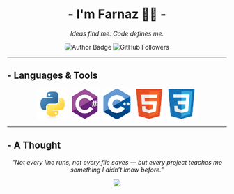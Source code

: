 <h1 align="center">- I'm Farnaz 👩‍💻 -</h1>
<p align="center"><i>Ideas find me. Code defines me.</i></p>

<p align="center">
  <img src="https://img.shields.io/badge/Author-Farnaztr-pink" alt="Author Badge" />
  <img src="https://img.shields.io/github/followers/farnaztr?style=social&label=Followers" alt="GitHub Followers" />
</p>

---

## - Languages & Tools
<p align="center">
  <img src="https://raw.githubusercontent.com/devicons/devicon/master/icons/python/python-original.svg" width="70" height="70" alt="Python"/>
  <img src="https://raw.githubusercontent.com/devicons/devicon/master/icons/csharp/csharp-original.svg" width="70" height="70" alt="C#"/>
  <img src="https://raw.githubusercontent.com/devicons/devicon/master/icons/cplusplus/cplusplus-original.svg" width="70" height="70" alt="C++"/>
  <img src="https://raw.githubusercontent.com/devicons/devicon/master/icons/html5/html5-original.svg" width="70" height="70" alt="HTML5"/>
  <img src="https://raw.githubusercontent.com/devicons/devicon/master/icons/css3/css3-original.svg" width="70" height="70" alt="CSS3"/>
</p>


---

## - A Thought

<p align="center">
  <i>"Not every line runs, not every file saves — but every project teaches me something I didn’t know before."</i>
</p>

<p align="center">
  <img src="https://capsule-render.vercel.app/api?type=waving&color=0:ff6ec4,100:7873f5&height=120&section=footer" />
</p>
